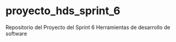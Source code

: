 # proyecto_hds_sprint_6
Repositorio del Proyecto del Sprint 6 Herramientas de desarrollo de software
